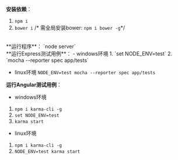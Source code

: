 **安装依赖**：
1. `npm i`
2. `bower i`  /* 需全局安装bower: `npm i bower -g`*/

</br> 
**运行程序**：
`node server`

</br> 
**运行Express测试用例**：
- windows环境
1. `set NODE_ENV=test`
2. `mocha --reporter spec app/tests`

- linux环境
`NODE_ENV=test mocha --reporter spec app/tests`

**运行Angular测试用例**：
- windows环境
1. `npm i karma-cli -g`
2. `set NODE_ENV=test`
3. `karma start`

- linux环境
1. `npm i karma-cli -g`
2. `NODE_ENV=test karma start`